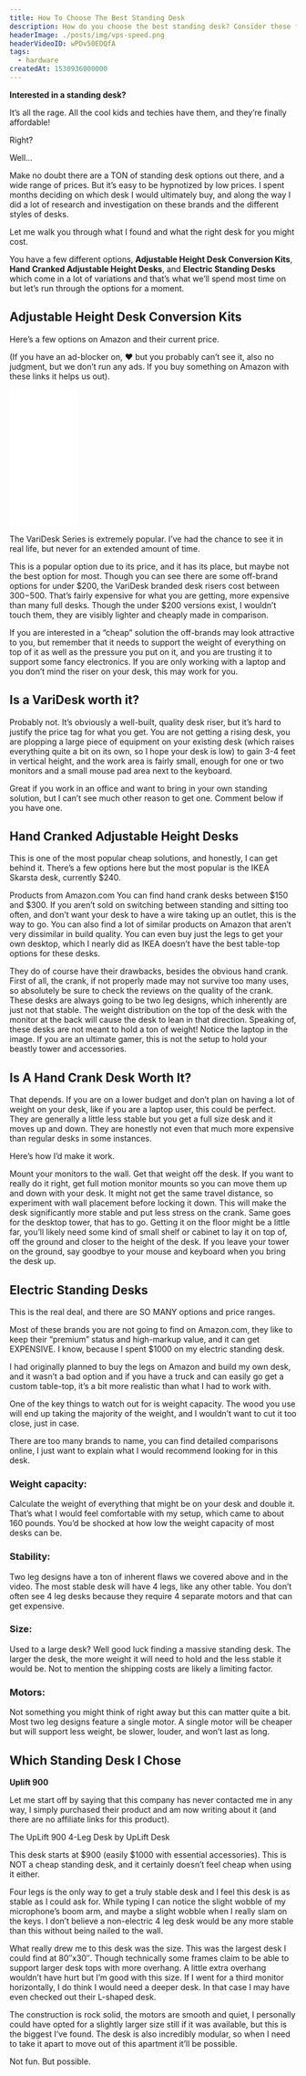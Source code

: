 ```yaml
---
title: How To Choose The Best Standing Desk
description: How do you choose the best standing desk? Consider these features when choosing a standing desk.
headerImage: ./posts/img/vps-speed.png
headerVideoID: wPDv50EDQfA
tags:
  - hardware
createdAt: 1530936000000
---
```


**Interested in a standing desk?**

It’s all the rage. All the cool kids and techies have them, and they’re finally affordable!

Right?

Well…

Make no doubt there are a TON of standing desk options out there, and a wide range of prices. But it’s easy to be hypnotized by low prices. I spent months deciding on which desk I would ultimately buy, and along the way I did a lot of research and investigation on these brands and the different styles of desks.

Let me walk you through what I found and what the right desk for you might cost.

You have a few different options, **Adjustable Height Desk Conversion Kits**, **Hand Cranked Adjustable Height Desks**, and **Electric Standing Desks** which come in a lot of variations and that’s what we’ll spend most time on but let’s run through the options for a moment.

## Adjustable Height Desk Conversion Kits

<nuxt-picture src="./posts/img/desk-riser.jpg"></nuxt-picture>

Here’s a few options on Amazon and their current price.

(If you have an ad-blocker on, ❤ but you probably can’t see it, also no judgment, but we don’t run any ads. If you buy something on Amazon with these links it helps us out).


<iframe style="width:120px;height:240px;" marginwidth="0" marginheight="0" scrolling="no" frameborder="0" src="//ws-na.amazon-adsystem.com/widgets/q?ServiceVersion=20070822&OneJS=1&Operation=GetAdHtml&MarketPlace=US&source=ss&ref=as_ss_li_til&ad_type=product_link&tracking_id=ro0027-20&language=en_US&marketplace=amazon&region=US&placement=B0762K7JJT&asins=B0762K7JJT&linkId=fded5c313535ca0d0aa838d01c8aff36&show_border=true&link_opens_in_new_window=true"></iframe>


The VariDesk Series is extremely popular. I’ve had the chance to see it in real life, but never for an extended amount of time.

This is a popular option due to its price, and it has its place, but maybe not the best option for most. Though you can see there are some off-brand options for under $200, the VariDesk branded desk risers cost between $300-$500. That’s fairly expensive for what you are getting, more expensive than many full desks. Though the under $200 versions exist, I wouldn’t touch them, they are visibly lighter and cheaply made in comparison.

If you are interested in a “cheap” solution the off-brands may look attractive to you, but remember that it needs to support the weight of everything on top of it as well as the pressure you put on it, and you are trusting it to support some fancy electronics. If you are only working with a laptop and you don’t mind the riser on your desk, this may work for you.

## Is a VariDesk worth it?

Probably not. It’s obviously a well-built, quality desk riser, but it’s hard to justify the price tag for what you get. You are not getting a rising desk, you are plopping a large piece of equipment on your existing desk (which raises everything quite a bit on its own, so I hope your desk is low) to gain 3-4 feet in vertical height, and the work area is fairly small, enough for one or two monitors and a small mouse pad area next to the keyboard.

Great if you work in an office and want to bring in your own standing solution, but I can’t see much other reason to get one. Comment below if you have one.

## Hand Cranked Adjustable Height Desks


This is one of the most popular cheap solutions, and honestly, I can get behind it. There’s a few options here but the most popular is the IKEA Skarsta desk, currently $240.


Products from Amazon.com
You can find hand crank desks between $150 and $300. If you aren’t sold on switching between standing and sitting too often, and don’t want your desk to have a wire taking up an outlet, this is the way to go. You can also find a lot of similar products on Amazon that aren’t very dissimilar in build quality. You can even buy just the legs to get your own desktop, which I nearly did as IKEA doesn’t have the best table-top options for these desks.

They do of course have their drawbacks, besides the obvious hand crank. First of all, the crank, if not properly made may not survive too many uses, so absolutely be sure to check the reviews on the quality of the crank. These desks are always going to be two leg designs, which inherently are just not that stable. The weight distribution on the top of the desk with the monitor at the back will cause the desk to lean in that direction. Speaking of, these desks are not meant to hold a ton of weight! Notice the laptop in the image. If you are an ultimate gamer, this is not the setup to hold your beastly tower and accessories.

## Is A Hand Crank Desk Worth It?

That depends. If you are on a lower budget and don’t plan on having a lot of weight on your desk, like if you are a laptop user, this could be perfect. They are generally a little less stable but you get a full size desk and it moves up and down. They are honestly not even that much more expensive than regular desks in some instances.

Here’s how I’d make it work.

Mount your monitors to the wall. Get that weight off the desk. If you want to really do it right, get full motion monitor mounts so you can move them up and down with your desk. It might not get the same travel distance, so experiment with wall placement before locking it down. This will make the desk significantly more stable and put less stress on the crank. Same goes for the desktop tower, that has to go. Getting it on the floor might be a little far, you’ll likely need some kind of small shelf or cabinet to lay it on top of, off the ground and closer to the height of the desk. If you leave your tower on the ground, say goodbye to your mouse and keyboard when you bring the desk up.


## Electric Standing Desks

This is the real deal, and there are SO MANY options and price ranges.

Most of these brands you are not going to find on Amazon.com, they like to keep their “premium” status and high-markup value, and it can get EXPENSIVE. I know, because I spent $1000 on my electric standing desk.

I had originally planned to buy the legs on Amazon and build my own desk, and it wasn’t a bad option and if you have a truck and can easily go get a custom table-top, it’s a bit more realistic than what I had to work with.

One of the key things to watch out for is weight capacity. The wood you use will end up taking the majority of the weight, and I wouldn’t want to cut it too close, just in case.

There are too many brands to name, you can find detailed comparisons online, I just want to explain what I would recommend looking for in this desk.

### Weight capacity:

Calculate the weight of everything that might be on your desk and double it. That’s what I would feel comfortable with my setup, which came to about 160 pounds. You’d be shocked at how low the weight capacity of most desks can be.

### Stability:

Two leg designs have a ton of inherent flaws we covered above and in the video. The most stable desk will have 4 legs, like any other table. You don’t often see 4 leg desks because they require 4 separate motors and that can get expensive.

### Size:

Used to a large desk? Well good luck finding a massive standing desk. The larger the desk, the more weight it will need to hold and the less stable it would be. Not to mention the shipping costs are likely a limiting factor.

### Motors:

Not something you might think of right away but this can matter quite a bit. Most two leg designs feature a single motor. A single motor will be cheaper but will support less weight, be slower, louder, and won’t last as long.


## Which Standing Desk I Chose

**Uplift 900**

Let me start off by saying that this company has never contacted me in any way, I simply purchased their product and am now writing about it (and there are no affiliate links for this product).

The UpLift 900 4-Leg Desk by UpLift Desk

This desk starts at $900 (easily $1000 with essential accessories). This is NOT a cheap standing desk, and it certainly doesn’t feel cheap when using it either.

Four legs is the only way to get a truly stable desk and I feel this desk is as stable as I could ask for. While typing I can notice the slight wobble of my microphone’s boom arm, and maybe a slight wobble when I really slam on the keys. I don’t believe a non-electric 4 leg desk would be any more stable than this without being nailed to the wall.

What really drew me to this desk was the size. This was the largest desk I could find at 80″x30″. Though technically some frames claim to be able to support larger desk tops with more overhang. A little extra overhang wouldn’t have hurt but I’m good with this size. If I went for a third monitor horizontally, I do think I would need a deeper desk. In that case I may have even checked out their L-shaped desk.

The construction is rock solid, the motors are smooth and quiet, I personally could have opted for a slightly larger size still if it was available, but this is the biggest I’ve found. The desk is also incredibly modular, so when I need to take it apart to move out of this apartment it’ll be possible.

Not fun. But possible.

